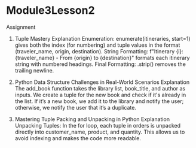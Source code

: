 # Module3Lesson2
Assignment

1. Tuple Mastery
   Explanation
Enumeration: enumerate(itineraries, start=1) gives both the index (for numbering) and tuple values in the format (traveler_name, origin, destination).
String Formatting: f"Itinerary {i}: {traveler_name} - From {origin} to {destination}" formats each itinerary string with numbered headings.
Final Formatting: .strip() removes the trailing newline.

2. Python Data Structure Challenges in Real-World Scenarios
   Explanation
The add_book function takes the library list, book_title, and author as inputs.
We create a tuple for the new book and check if it's already in the list.
If it’s a new book, we add it to the library and notify the user; otherwise, we notify the user that it’s a duplicate.

3. Mastering Tuple Packing and Unpacking in Python
   Explanation
Unpacking Tuples: In the for loop, each tuple in orders is unpacked directly into customer_name, product, and quantity. This allows us to avoid indexing and makes the code more readable.
